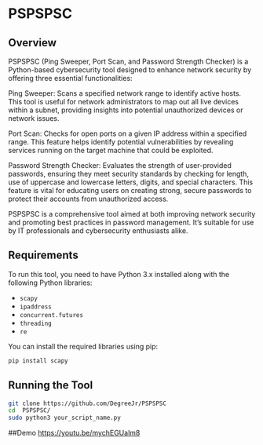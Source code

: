 # PSPSPSC

## Overview
PSPSPSC (Ping Sweeper, Port Scan, and Password Strength Checker) is a Python-based cybersecurity tool designed to enhance network security by offering three essential functionalities:

Ping Sweeper: Scans a specified network range to identify active hosts. This tool is useful for network administrators to map out all live devices within a subnet, providing insights into potential unauthorized devices or network issues.

Port Scan: Checks for open ports on a given IP address within a specified range. This feature helps identify potential vulnerabilities by revealing services running on the target machine that could be exploited.

Password Strength Checker: Evaluates the strength of user-provided passwords, ensuring they meet security standards by checking for length, use of uppercase and lowercase letters, digits, and special characters. This feature is vital for educating users on creating strong, secure passwords to protect their accounts from unauthorized access.

PSPSPSC is a comprehensive tool aimed at both improving network security and promoting best practices in password management. It’s suitable for use by IT professionals and cybersecurity enthusiasts alike.

## Requirements
To run this tool, you need to have Python 3.x installed along with the following Python libraries:
- `scapy`
- `ipaddress`
- `concurrent.futures`
- `threading`
- `re`

You can install the required libraries using pip:
```bash
pip install scapy
```

## Running the Tool
```bash
git clone https://github.com/DegreeJr/PSPSPSC
cd  PSPSPSC/
sudo python3 your_script_name.py
```

##Demo
https://youtu.be/mychEGUalm8

